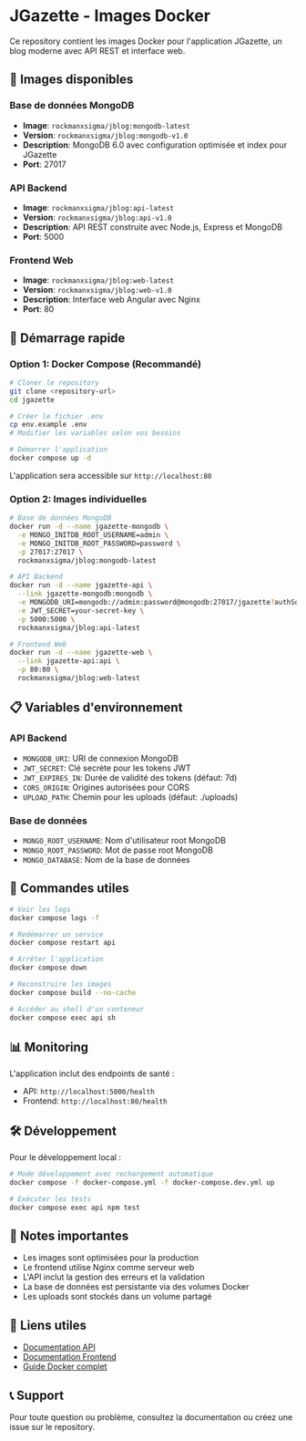 # JGazette - Images Docker

Ce repository contient les images Docker pour l'application JGazette, un blog moderne avec API REST et interface web.

## 🐳 Images disponibles

### Base de données MongoDB
- **Image**: `rockmanxsigma/jblog:mongodb-latest`
- **Version**: `rockmanxsigma/jblog:mongodb-v1.0`
- **Description**: MongoDB 6.0 avec configuration optimisée et index pour JGazette
- **Port**: 27017

### API Backend
- **Image**: `rockmanxsigma/jblog:api-latest`
- **Version**: `rockmanxsigma/jblog:api-v1.0`
- **Description**: API REST construite avec Node.js, Express et MongoDB
- **Port**: 5000

### Frontend Web
- **Image**: `rockmanxsigma/jblog:web-latest`
- **Version**: `rockmanxsigma/jblog:web-v1.0`
- **Description**: Interface web Angular avec Nginx
- **Port**: 80

## 🚀 Démarrage rapide

### Option 1: Docker Compose (Recommandé)

```bash
# Cloner le repository
git clone <repository-url>
cd jgazette

# Créer le fichier .env
cp env.example .env
# Modifier les variables selon vos besoins

# Démarrer l'application
docker compose up -d
```

L'application sera accessible sur `http://localhost:80`

### Option 2: Images individuelles

```bash
# Base de données MongoDB
docker run -d --name jgazette-mongodb \
  -e MONGO_INITDB_ROOT_USERNAME=admin \
  -e MONGO_INITDB_ROOT_PASSWORD=password \
  -p 27017:27017 \
  rockmanxsigma/jblog:mongodb-latest

# API Backend
docker run -d --name jgazette-api \
  --link jgazette-mongodb:mongodb \
  -e MONGODB_URI=mongodb://admin:password@mongodb:27017/jgazette?authSource=admin \
  -e JWT_SECRET=your-secret-key \
  -p 5000:5000 \
  rockmanxsigma/jblog:api-latest

# Frontend Web
docker run -d --name jgazette-web \
  --link jgazette-api:api \
  -p 80:80 \
  rockmanxsigma/jblog:web-latest
```

## 📋 Variables d'environnement

### API Backend
- `MONGODB_URI`: URI de connexion MongoDB
- `JWT_SECRET`: Clé secrète pour les tokens JWT
- `JWT_EXPIRES_IN`: Durée de validité des tokens (défaut: 7d)
- `CORS_ORIGIN`: Origines autorisées pour CORS
- `UPLOAD_PATH`: Chemin pour les uploads (défaut: ./uploads)

### Base de données
- `MONGO_ROOT_USERNAME`: Nom d'utilisateur root MongoDB
- `MONGO_ROOT_PASSWORD`: Mot de passe root MongoDB
- `MONGO_DATABASE`: Nom de la base de données

## 🔧 Commandes utiles

```bash
# Voir les logs
docker compose logs -f

# Redémarrer un service
docker compose restart api

# Arrêter l'application
docker compose down

# Reconstruire les images
docker compose build --no-cache

# Accéder au shell d'un conteneur
docker compose exec api sh
```

## 📊 Monitoring

L'application inclut des endpoints de santé :
- API: `http://localhost:5000/health`
- Frontend: `http://localhost:80/health`

## 🛠️ Développement

Pour le développement local :

```bash
# Mode développement avec rechargement automatique
docker compose -f docker-compose.yml -f docker-compose.dev.yml up

# Exécuter les tests
docker compose exec api npm test
```

## 📝 Notes importantes

- Les images sont optimisées pour la production
- Le frontend utilise Nginx comme serveur web
- L'API inclut la gestion des erreurs et la validation
- La base de données est persistante via des volumes Docker
- Les uploads sont stockés dans un volume partagé

## 🔗 Liens utiles

- [Documentation API](api/README.md)
- [Documentation Frontend](web/README.md)
- [Guide Docker complet](DOCKER_README.md)

## 📞 Support

Pour toute question ou problème, consultez la documentation ou créez une issue sur le repository.
